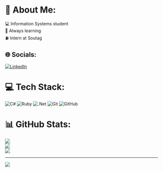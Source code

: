 # 💫 About Me:
💻 Information Systems student<br>🌱 Always learning<br>⛽ Intern at Soutag


## 🌐 Socials:
[![LinkedIn](https://img.shields.io/badge/LinkedIn-%230077B5.svg?logo=linkedin&logoColor=white)](https://linkedin.com/in/vitorfabreu) 

# 💻 Tech Stack:
![C#](https://img.shields.io/badge/c%23-%23239120.svg?style=for-the-badge&logo=csharp&logoColor=white) ![Ruby](https://img.shields.io/badge/ruby-%23CC342D.svg?style=for-the-badge&logo=ruby&logoColor=white) ![.Net](https://img.shields.io/badge/.NET-5C2D91?style=for-the-badge&logo=.net&logoColor=white) ![Git](https://img.shields.io/badge/git-%23F05033.svg?style=for-the-badge&logo=git&logoColor=white) ![GitHub](https://img.shields.io/badge/github-%23121011.svg?style=for-the-badge&logo=github&logoColor=white)
# 📊 GitHub Stats:
![](https://github-readme-stats.vercel.app/api?username=zvitx&theme=codeSTACKr&hide_border=true&include_all_commits=true&count_private=false)<br/>
![](https://github-readme-streak-stats.herokuapp.com/?user=zvitx&theme=codeSTACKr&hide_border=true)<br/>
![](https://github-readme-stats.vercel.app/api/top-langs/?username=zvitx&theme=codeSTACKr&hide_border=true&include_all_commits=true&count_private=false&layout=compact)

---
[![](https://visitcount.itsvg.in/api?id=zvitx&icon=0&color=0)](https://visitcount.itsvg.in)
